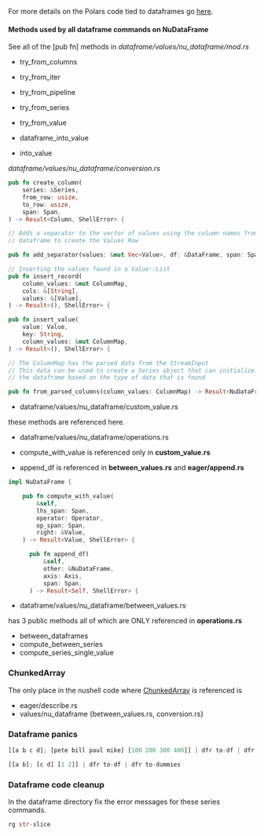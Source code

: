 
For more details on the Polars code tied to dataframes go
[here](./polars.md).

#### Methods used by all dataframe commands on NuDataFrame

See all of the [pub fn] methods in *dataframe/values/nu_dataframe/mod.rs*

* try_from_columns
* try_from_iter
* try_from_pipeline
* try_from_series
* try_from_value

* dataframe_into_value
* into_value

*dataframe/values/nu_dataframe/conversion.rs*

```rust
pub fn create_column(
    series: &Series,
    from_row: usize,
    to_row: usize,
    span: Span,
) -> Result<Column, ShellError> {

// Adds a separator to the vector of values using the column names from the
// dataframe to create the Values Row

pub fn add_separator(values: &mut Vec<Value>, df: &DataFrame, span: Span) {

// Inserting the values found in a Value::List
pub fn insert_record(
    column_values: &mut ColumnMap,
    cols: &[String],
    values: &[Value],
) -> Result<(), ShellError> {

pub fn insert_value(
    value: Value,
    key: String,
    column_values: &mut ColumnMap,
) -> Result<(), ShellError> {

// The ColumnMap has the parsed data from the StreamInput
// This data can be used to create a Series object that can initialize
// the dataframe based on the type of data that is found

pub fn from_parsed_columns(column_values: ColumnMap) -> Result<NuDataFrame, ShellError> {
```

* dataframe/values/nu_dataframe/custom_value.rs

these methods are referenced here.

* dataframe/values/nu_dataframe/operations.rs

* compute_with_value is referenced only in **custom_value.rs**

* append_df is referenced in **between_values.rs** and **eager/append.rs**

```rust
impl NuDataFrame {

    pub fn compute_with_value(
        &self,
        lhs_span: Span,
        operator: Operator,
        op_span: Span,
        right: &Value,
    ) -> Result<Value, ShellError> {

      pub fn append_df(
          &self,
          other: &NuDataFrame,
          axis: Axis,
          span: Span,
      ) -> Result<Self, ShellError> {

```

* dataframe/values/nu_dataframe/between_values.rs

has 3 public methods all of which are ONLY referenced in **operations.rs**

* between_dataframes
* compute_between_series
* compute_series_single_value

### ChunkedArray

The only place in the nushell code where
[ChunkedArray](https://docs.rs/polars/latest/polars/chunked_array/struct.ChunkedArray.html)
is referenced is

* eager/describe.rs
* values/nu_dataframe {between_values.rs, conversion.rs}

### Dataframe panics

```rust
[[a b c d]; [pete bill paul mike] [100 200 300 400]] | dfr to-df | dfr to-dummies
```

```rust
[[a b]; [c d] [1 2]] | dfr to-df | dfr to-dummies
```

### Dataframe code cleanup

In the dataframe directory fix the error messages for these series commands.

```rust
rg str-slice
```
